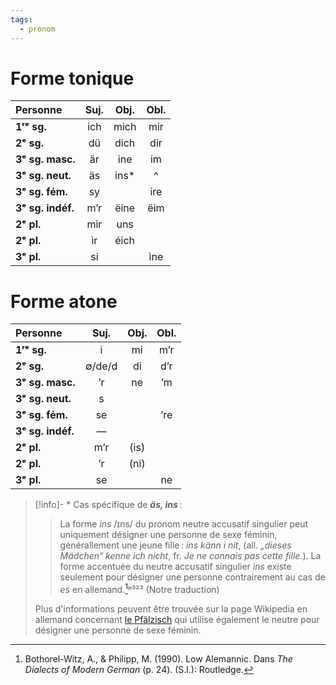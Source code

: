 ```yaml
---
tags:
  - pronom
---
```


# Forme tonique

| Personne          | Suj. | Obj.  | Obl. |
| :---------------- | :--: | :---: | :--: |
| **1ʳᵉ sg.**       | ich  | mich  | mir  |
| **2ᵉ sg.**        |  dü  | dich  | dir  |
| **3ᵉ sg. masc.**  |  är  |  ine  |  im  |
| **3ᵉ sg. neut.**  |  äs  | ins\* |  ^   |
| **3ᵉ sg. fém.**   |  sy  |       | ire  |
| **3ᵉ sg. indéf.** | m’r  | ëine  | ëim  |
| **2ᵉ pl.**        | mìr  |  uns  |      |
| **2ᵉ pl.**        |  ìr  | éich  |      |
| **3ᵉ pl.**        |  si  |       | ìne  |

# Forme atone

| Personne |  Suj.  | Obj. | Obl. |
| :------ | :----: | :--: | :--: |
|  **1ʳᵉ sg.**       |   i    |  mi  | m’r  |
|  **2ᵉ sg.**        | ∅/de/d |  di  | d’r  |
|  **3ᵉ sg. masc.**  |   ’r   |  ne  |  ’m  |
|  **3ᵉ sg. neut.**  |   s    |      |      |
|  **3ᵉ sg. fém.**   |   se   |      | ’re  |
|  **3ᵉ sg. indéf.** |   —    |      |      |
|  **2ᵉ pl.**        |  m’r   | (is) |      |
|  **2ᵉ pl.**        |   ’r   | (ni) |      |
|  **3ᵉ pl.**        |   se   |      |  ne  |

> [!info]- \* Cas spécifique de ***äs, ins*** :
> > La forme _ins_ /ɪns/ du pronom neutre accusatif singulier peut uniquement désigner une personne de sexe féminin, générallement une jeune fille : _ins känn i nit_, (all. _„dieses Mädchen“ kenne ich nicht_, fr. _Je ne connais pas cette fille._). La forme accentuée du neutre accusatif singulier _ìns_ existe seulement pour désigner une personne contrairement au cas de _es_ en allemand.[^2]ᵖ³²³ (Notre traduction)
> 
> Plus d'informations peuvent être trouvée sur la page Wikipedia en allemand concernant [le Pfälzisch](https://de.wikipedia.org/wiki/Pf%C3%A4lzische_Dialekte#Artikel_und_grammatisches_Geschlecht) qui utilise également le neutre pour désigner une personne de sexe féminin.

[^2]: Bothorel-Witz, A., & Philipp, M. (1990). Low Alemannic. Dans _The Dialects of Modern German_ (p. 24). (S.l.): Routledge.